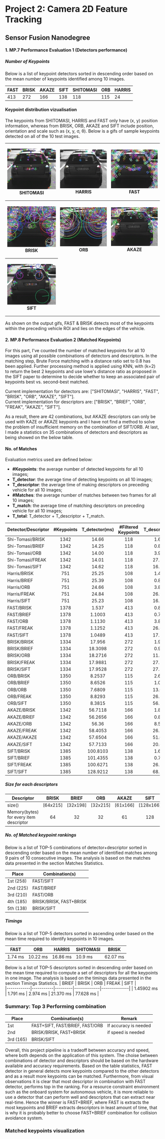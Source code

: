 # Project 2: Camera 2D Feature Tracking 
## Sensor Fusion Nanodegree

#### 1. MP.7 Performance Evaluation 1 (Detectors performance)

##### Number of Keypoints
Below is a list of keypoint detectors sorted in descending order 
based on the mean number of keypoints identified among 10 images.  


| FAST  | BRISK | AKAZE | SIFT | SHITOMASI | ORB | HARRIS |
|-------|-------|-------|------|-----------|-----|--------|
| 413   | 272   | 166   | 138  | 118       | 115 | 24     |

#### Keypoint distribution vizualisation

The keypoints from SHITOMASI, HARRIS and FAST only have (x, y) position information, whereas from BRISK, ORB, AKAZE and SIFT include position, orientation and scale such as (x, y, σ, θ). Below is a gifs of sample keypoints detected on all of the 10 test images. 

<table style="width:100%">
  <tr>
    <th>
      <p align="center">
           <a><img src="./output/SHITOMASI.gif" alt="Overview" width="100%" height="100%"></a>
           <br>SHITOMASI
      </p>
    </th>
        <th><p align="center">
           <a><img src="./output/HARRIS.gif" alt="Overview" width="100%" height="100%"></a>
           <br>HARRIS
        </p>
    </th>
       <th><p align="center">
           <a><img src="./output/FAST.gif" alt="Overview" width="100%" height="100%"></a>
           <br>FAST
        </p>
    </th>
  </tr>
  <tr>
    <th><p align="center">
           <a><img src="./output/BRISK.gif"  alt="Overview" width="100%" height="100%"></a>
           <br>BRISK
        </p>
    </th>
        <th><p align="center">
           <a><img src="./output/ORB.gif" alt="Overview" width="100%" height="100%"></a>
           <br>ORB
        </p>
    </th>
    <th><p align="center">
           <a><img src="./output/AKAZE.gif"  alt="Overview" width="100%" height="100%"></a>
           <br>AKAZE
        </p>
    </th>
  </tr>
  <tr>
    <th><p align="center">
           <a><img src="./output/SIFT.gif" alt="Overview" width="100%" height="100%"></a>
           <br>SIFT
        </p>
 </tr>
</table>  

As shown on the output gifs, FAST & BRISK detects most of the keypoints within the preceding vehicle ROI and lies on the edges of the vehicle.

#### 2. MP.8 Performance Evaluation 2 (Matched Keypoints)
For this part, I've counted the number of matched keypoints for all 10 images using all possible combinations of detectors and descriptors. 
In the matching step, Brute Force matching with a distance ratio set to 0.8 has been applied. Further processing method is applied using KNN, with (k=2) to return the best 2 keypoints and use lowe's distance ratio as proposed in the SIFT paper to determine to decide whether to keep an associated pair of keypoints best vs. second-best matched.

Current implementation for detectors are: ["SHITOMASI", "HARRIS", "FAST", "BRISK", "ORB", "AKAZE", "SIFT"]. <br>
Current implementation for descriptors are: ["BRISK", "BRIEF", "ORB", "FREAK", "AKAZE", "SIFT"]. 


As a result, there are 42 combinations, but AKAZE descriptors can only be used with KAZE or AKAZE keypoints and I have not find a method to solve the problem of insufficient memory on the combination of SIFT/ORB. At last, I made a statistics on 35 combinations of detectors and descriptors as being showed on the below table.

#### No. of Matches

Evaluation metrics used are defined below:
* **#Keypoints**: the average number of detected keypoints for all 10 images;
* **T_detector**: the average time of detecting  keypoints on all 10 images;
* **T_descriptor**:  the average time of making descriptors on preceding vehicle for all 10 images;
* **#Matches**:  the average number  of matches between two frames for all 10 images;
* **T_match**:  the average time of matching descriptors on preceding vehicle for all 10 images;
* **T_total**: T_detector + T_descriptor + T_match.

| Detector/Descriptor | #Keypoints | T_detector(ms) | #Filtered   Keypoints | T_descriptor(ms) | #Matches | T_match(ms) | T_total(ms) |
| ------------------- | :--------: | :------------: | :-------------------: | :--------------: | :------: | :---------: | :---------: |
| Shi-Tomasi/BRISK    |    1342    |     14.66      |          118          |      1.6220      |    85    |   0.6798    |   16.4669   |
| Shi-Tomasi/BRIEF    |    1342    |     14.25      |          118          |      0.8488      |   104    |   0.6011   |   15.2527   |
| Shi-Tomasi/ORB      |    1342    |     14.00      |          118          |      3.9557      |   100    |   0.1430    |   18.0987   |
| Shi-Tomasi/FREAK    |    1342    |     14.01      |          118          |     27.3569      |    85    |   0.1606    |   41.5275   |
| Shi-Tomasi/SIFT     |    1342    |     14.62      |          118          |     16.5781      |   103    |   0.1975    |   31.3956   |
| Harris/BRISK        |    751     |     25.25      |          108          |      1.4416      |    41    |   0.1450    |   26.8366   |
| Harris/BRIEF        |    751     |     25.39      |          108          |      0.8963      |    45    |   0.1761    |   26.4624   |
| Harris/ORB          |    751     |     24.66      |          108          |      3.8412      |    44    |   0.1661    |   28.6673   |
| Harris/FREAK        |    751     |     24.84      |          108          |     26.9284      |    47    |   0.1327    |   51.9011   |
| Harris/SIFT         |    751     |     25.23      |          108          |     16.5915      |    34    |   0.1765    |   41.9980   |
| FAST/BRISK          |    1378    |     1.537      |          413          |      0.8591     |    185    |   0.1850    |   2.9568    |
| FAST/BRIEF          |    1378    |     1.1003     |          413          |      0.7815      |   225    |   0.1665    |   2.0483    |
| FAST/ORB            |    1378    |     1.1130     |          413          |      3.8113      |   210    |   0.2113    |   5.1356    |
| FAST/FREAK          |    1378    |     1.1252     |          413          |     26.6651      |    160    |   0.1745    |   27.9648   |
| FAST/SIFT           |    1378    |     1.0489     |          413          |     17.1654      |    281    |   0.2351    |   18.4494   |
| BRISK/BRISK         |    1334    |     17.956     |          272          |      1.9231      |   185    |   0.2641    |   20.1432   |
| BRISK/BRIEF         |    1334    |    18.3098     |          272          |      0.9064      |   136    |   0.2204    |   19.4366   |
| BRISK/ORB           |    1334    |    18.2716     |          272          |     11.8685      |   92    |   0.2238    |   30.3639   |
| BRISK/FREAK         |    1334    |    17.9881     |          272          |     27.1878      |   109    |   0.2241    |   45.4000   |
| BRISK/SIFT          |    1334    |    17.9528     |          272          |     27.3908      |   165    |   0.6610    |   46.0046   |
| ORB/BRISK           |    1350    |     8.2537     |          115          |      2.6278      |   64    |   0.4605    |   11.3420   |
| ORB/BRIEF           |    1350    |     8.6526     |          115          |      1.0994      |   45    |   0.4716    |   10.2236   |
| ORB/ORB             |    1350    |     7.6809     |          115          |     13.0181      |   51    |   0.4762    |   21.1752   |
| ORB/FREAK           |    1350    |     8.8293     |          115          |     26.8927      |   31    |   0.2021    |   35.9241   |
| ORB/SIFT            |    1350    |     8.3815     |          115          |     56.7078      |   75    |   0.7164    |   65.8057   |
| AKAZE/BRISK         |    1342    |    56.7118     |          166          |      1.8993      |   110    |   0.2975    |   58.9086   |
| AKAZE/BRIEF         |    1342    |    56.2656     |          166          |      0.8353      |   108    |   0.2451    |   57.3460   |
| AKAZE/ORB           |    1342    |     56.36      |          166          |      8.5920      |   131    |   0.2893    |   65.2413   |
| AKAZE/FREAK         |    1342    |    58.4053     |          166          |     26.5519      |   131    |   0.2899    |   85.2471   |
| AKAZE/AKAZE         |    1342    |    57.6504     |          166          |     51.0390      |   139    |   0.3075    |  108.9969   |
| AKAZE/SIFT          |    1342    |    57.7133     |          166          |     20.6419      |   141    |   0.3958    |   78.7510   |
| SIFT/BRISK          |    1385    |    100.8103    |          138          |      1.6478      |    65    |   0.2384    |  102.6965   |
| SIFT/BRIEF          |    1385    |    101.4355    |          138          |      0.7471      |    78    |   0.1937    |  102.3763   |
| SIFT/FREAK          |    1385    |    100.6271    |          138          |     26.7568      |    65    |   0.3156    |  147.729    |
| SIFT/SIFT           |    1385    |    128.9212     |          138          |     68.2546      |    88    |   0.2535    |  189.398   |


##### Size for each descriptors 
| Descriptor                              |  BRISK   |  BRIEF   |   ORB    |  AKAZE   |   SIFT    |
| --------------------------------------- | :------: | :------: | :------: | :------: | :-------: |
| size()                                  | [64x215] | [32x198] | [32x215] | [61x166] | [128x166] |
| Memory(bytes) for every item descriptor |    64    |    32    |    32    |    61    |    128    |

##### No. of Matched keypoint rankings

Below is a list of TOP-5 combinations of detector+descriptor sorted in descending order based on the mean number of identified matches among 9 pairs of 10 consecutive images. The analysis is based on the matches data presented in the section Matches Statistics.

| Place     | Combination(s)                                                            |  
|-----------|---------------------------------------------------------------------------|  
| 1st (258) | FAST/SIFT                                                                 |  
| 2nd (225) | FAST/BRIEF                                                                |   
| 3rd (210) | FAST/ORB                                                                  |  
| 4th (185) | BRISK/BRISK, FAST+BRISK                                                   |
| 5th (138) | BRISK/SIFT                                                                |

##### Timings
Below is a list of TOP-5 detectors sorted in ascending order based on the mean time required to identify keypoints in 10 images.   

| FAST    | ORB     | HARRIS  | SHITOMASI | BRISK    |  
|---------|---------|---------|-----------|----------| 
| 1.74 ms | 10.22 ms | 16.86 ms | 10.9 ms   | 62.07 ms | 

Below is a list of TOP-5 descriptors sorted in descending order based on the mean time required to compute a set of descriptors for all the keypoints in one image. The analysis is based on the timings data presented in the section Timings Statistics.
| BRIEF      | BRISK     | ORB     | FREAK       | SIFT         |   
|------------|-----------|---------|-------------|--------------| 
| 1.45902 ms | 1.791 ms  | 2.974 ms | 21.370  ms | 77.628 ms    |


### Summary: Top 3 Performing combination

| Place      | Combination(s)                                                             |  Remark                     |
|------------|----------------------------------------------------------------------------|------------------------------|  
| 1st        | FAST+SIFT, FAST/BRIEF, FAST/ORB                                            | If accuracy is needed         |   
| 2nd        | BRISK/BRISK, FAST+BRISK                                                    | if speed is needed        | 
| 3rd (165)  | BRISK/SIFT                                                                 |                               |


Overall, this project pipeline is a tradeoff between accuracy and speed, where both depends on the application of this system. The choise
between combinations of detector and descriptors should be based on the hardware available and accuracy requirements. Based on the table statistics, FAST detector in general detects more keypoints compared to the other detectors and as a result more keypoints can be matched. Furthermore, from visual observations it is clear that most descriptor in combination with FAST detector, performs top in the ranking. For a resource constraint environment such as the onboard system for autonomous vehicle, it is more reliable to use a detector that can perform well and descriptors that can extract near real-time. Hence the winner is FAST+BRIEF, where FAST is extracts the most keypoints and BRIEF extracts descriptors in least amount of time, that is why it is probably better to choose FAST+BRIEF combination for collision avoidance system.

### Matched keypoints visualization

